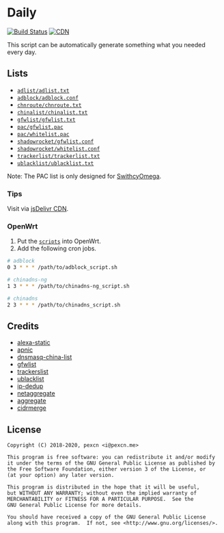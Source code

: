 # Daily

[![Build Status](https://img.shields.io/travis/pexcn/daily/master?style=flat-square)](https://travis-ci.org/pexcn/daily)
[![CDN](https://data.jsdelivr.com/v1/package/gh/pexcn/daily/badge/day)](https://cdn.jsdelivr.net/gh/pexcn/daily@gh-pages/)

This script can be automatically generate something what you needed every day.

## Lists

- [`adlist/adlist.txt`](https://raw.githubusercontent.com/pexcn/daily/gh-pages/adlist/adlist.txt)
- [`adblock/adblock.conf`](https://raw.githubusercontent.com/pexcn/daily/gh-pages/adblock/adblock.conf)
- [`chnroute/chnroute.txt`](https://raw.githubusercontent.com/pexcn/daily/gh-pages/chnroute/chnroute.txt)
- [`chinalist/chinalist.txt`](https://raw.githubusercontent.com/pexcn/daily/gh-pages/chinalist/chinalist.txt)
- [`gfwlist/gfwlist.txt`](https://raw.githubusercontent.com/pexcn/daily/gh-pages/gfwlist/gfwlist.txt)
- [`pac/gfwlist.pac`](https://raw.githubusercontent.com/pexcn/daily/gh-pages/pac/gfwlist.pac)
- [`pac/whitelist.pac`](https://raw.githubusercontent.com/pexcn/daily/gh-pages/pac/whitelist.pac)
- [`shadowrocket/gfwlist.conf`](https://raw.githubusercontent.com/pexcn/daily/gh-pages/shadowrocket/gfwlist.conf)
- [`shadowrocket/whitelist.conf`](https://raw.githubusercontent.com/pexcn/daily/gh-pages/shadowrocket/whitelist.conf)
- [`trackerlist/trackerlist.txt`](https://raw.githubusercontent.com/pexcn/daily/gh-pages/trackerlist/trackerlist.txt)
- [`ublacklist/ublacklist.txt`](https://raw.githubusercontent.com/pexcn/daily/gh-pages/ublacklist/ublacklist.txt)

Note: The PAC list is only designed for [SwithcyOmega](https://github.com/FelisCatus/SwitchyOmega).

### Tips

Visit via [jsDelivr CDN](https://cdn.jsdelivr.net/gh/pexcn/daily@gh-pages/).

### OpenWrt

1. Put the [`scripts`](openwrt) into OpenWrt.
2. Add the following cron jobs.

```bash
# adblock
0 3 * * * /path/to/adblock_script.sh

# chinadns-ng
1 3 * * * /path/to/chinadns-ng_script.sh

# chinadns
2 3 * * * /path/to/chinadns_script.sh
```

## Credits

- [alexa-static](https://s3.amazonaws.com/alexa-static/top-1m.csv.zip)
- [apnic](https://ftp.apnic.net/apnic/stats/apnic/delegated-apnic-latest)
- [dnsmasq-china-list](https://github.com/felixonmars/dnsmasq-china-list)
- [gfwlist](https://github.com/gfwlist/gfwlist)
- [trackerslist](https://github.com/ngosang/trackerslist)
- [ublacklist](https://github.com/pexcn/ublacklist)
- [ip-dedup](https://github.com/dywisor/ip-dedup)
- [netaggregate](https://github.com/afpd/netaggregate)
- [aggregate](https://ftp.isc.org/isc/aggregate/)
- [cidrmerge](http://cidrmerge.sourceforge.net)

## License

```
Copyright (C) 2018-2020, pexcn <i@pexcn.me>

This program is free software: you can redistribute it and/or modify
it under the terms of the GNU General Public License as published by
the Free Software Foundation, either version 3 of the License, or
(at your option) any later version.

This program is distributed in the hope that it will be useful,
but WITHOUT ANY WARRANTY; without even the implied warranty of
MERCHANTABILITY or FITNESS FOR A PARTICULAR PURPOSE.  See the
GNU General Public License for more details.

You should have received a copy of the GNU General Public License
along with this program.  If not, see <http://www.gnu.org/licenses/>.
```
